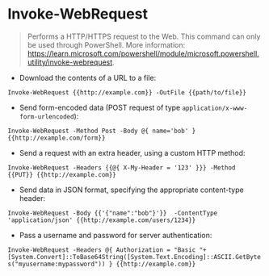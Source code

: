 # Invoke-WebRequest

> Performs a HTTP/HTTPS request to the Web.
> This command can only be used through PowerShell.
> More information: <https://learn.microsoft.com/powershell/module/microsoft.powershell.utility/invoke-webrequest>.

- Download the contents of a URL to a file:

`Invoke-WebRequest {{http://example.com}} -OutFile {{path/to/file}}`

- Send form-encoded data (POST request of type `application/x-www-form-urlencoded`):

`Invoke-WebRequest -Method Post -Body @{ name='bob' } {{http://example.com/form}}`

- Send a request with an extra header, using a custom HTTP method:

`Invoke-WebRequest -Headers {{@{ X-My-Header = '123' }}} -Method {{PUT}} {{http://example.com}}`

- Send data in JSON format, specifying the appropriate content-type header:

`Invoke-WebRequest -Body {{'{"name":"bob"}'}}  -ContentType 'application/json' {{http://example.com/users/1234}}`

- Pass a username and password for server authentication:

`Invoke-WebRequest -Headers @{ Authorization = "Basic "+ [System.Convert]::ToBase64String([System.Text.Encoding]::ASCII.GetBytes("myusername:mypassword")) } {{http://example.com}}`
